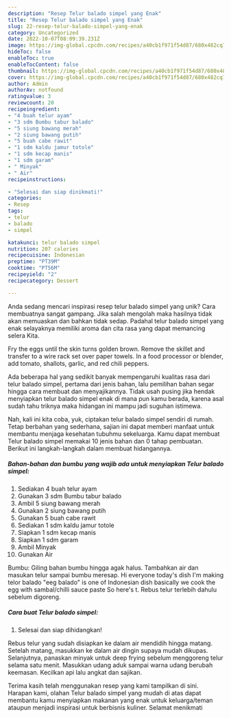```yaml
---
description: "Resep Telur balado simpel yang Enak"
title: "Resep Telur balado simpel yang Enak"
slug: 22-resep-telur-balado-simpel-yang-enak
category: Uncategorized
date: 2022-10-07T08:09:39.231Z
image: https://img-global.cpcdn.com/recipes/a40cb1f971f54d87/680x482cq70/telur-balado-simpel-foto-resep-utama.jpg
hideToc: false
enableToc: true
enableTocContent: false
thumbnail: https://img-global.cpcdn.com/recipes/a40cb1f971f54d87/680x482cq70/telur-balado-simpel-foto-resep-utama.jpg
cover: https://img-global.cpcdn.com/recipes/a40cb1f971f54d87/680x482cq70/telur-balado-simpel-foto-resep-utama.jpg
author: Admin
authorAv: notfound
ratingvalue: 3
reviewcount: 20
recipeingredient:
- "4 buah telur ayam"
- "3 sdm Bumbu tabur balado"
- "5 siung bawang merah"
- "2 siung bawang putih"
- "5 buah cabe rawit"
- "1 sdm kaldu jamur totole"
- "1 sdm kecap manis"
- "1 sdm garam"
- " Minyak"
- " Air"
recipeinstructions:

- "Selesai dan siap dinikmati!"
categories:
- Resep
tags:
- telur
- balado
- simpel

katakunci: telur balado simpel 
nutrition: 207 calories
recipecuisine: Indonesian
preptime: "PT39M"
cooktime: "PT56M"
recipeyield: "2"
recipecategory: Dessert

---
```





Anda sedang mencari inspirasi resep telur balado simpel yang unik? Cara membuatnya sangat gampang. Jika salah mengolah maka hasilnya tidak akan memuaskan dan bahkan tidak sedap. Padahal telur balado simpel yang enak selayaknya memiliki aroma dan cita rasa yang dapat memancing selera Kita.





Fry the eggs until the skin turns golden brown. Remove the skillet and transfer to a wire rack set over paper towels. In a food processor or blender, add tomato, shallots, garlic, and red chili peppers.

Ada beberapa hal yang sedikit banyak mempengaruhi kualitas rasa dari telur balado simpel, pertama dari jenis bahan, lalu pemilihan bahan segar hingga cara membuat dan menyajikannya. Tidak usah pusing jika hendak menyiapkan telur balado simpel enak di mana pun kamu berada, karena asal sudah tahu triknya maka hidangan ini mampu jadi suguhan istimewa.






Nah, kali ini kita coba, yuk, ciptakan telur balado simpel sendiri di rumah. Tetap berbahan yang sederhana, sajian ini dapat memberi manfaat untuk membantu menjaga kesehatan tubuhmu sekeluarga. Kamu dapat membuat Telur balado simpel memakai 10 jenis bahan dan 0 tahap pembuatan. Berikut ini langkah-langkah dalam membuat hidangannya.

<!--inarticleads1-->

##### Bahan-bahan dan bumbu yang wajib ada untuk menyiapkan Telur balado simpel:

1. Sediakan 4 buah telur ayam
1. Gunakan 3 sdm Bumbu tabur balado
1. Ambil 5 siung bawang merah
1. Gunakan 2 siung bawang putih
1. Gunakan 5 buah cabe rawit
1. Sediakan 1 sdm kaldu jamur totole
1. Siapkan 1 sdm kecap manis
1. Siapkan 1 sdm garam
1. Ambil  Minyak
1. Gunakan  Air


Bumbu: Giling bahan bumbu hingga agak halus. Tambahkan air dan masukan telur sampai bumbu meresap. Hi everyone today&#39;s dish I&#39;m making telor balado &#34;eeg balado&#34; is one of Indonesian dish basically we cook the egg with sambal/chilli sauce paste So here&#39;s t. Rebus telur terlebih dahulu sebelum digoreng. 

<!--inarticleads2-->

##### Cara buat Telur balado simpel:


1. Selesai dan siap dihidangkan!

Rebus telur yang sudah disiapkan ke dalam air mendidih hingga matang. Setelah matang, masukkan ke dalam air dingin supaya mudah dikupas. Selanjutnya, panaskan minyak untuk deep frying sebelum menggoreng telur selama satu menit. Masukkan udang aduk sampai warna udang berubah keemasan. Kecilkan api lalu angkat dan sajikan. 

Terima kasih telah menggunakan resep yang kami tampilkan di sini. Harapan kami, olahan Telur balado simpel yang mudah di atas dapat membantu kamu menyiapkan makanan yang enak untuk keluarga/teman ataupun menjadi inspirasi untuk berbisnis kuliner. Selamat menikmati
